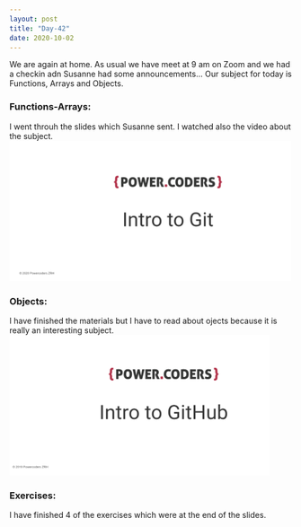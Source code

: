 ```yaml
---
layout: post
title: "Day-42"
date: 2020-10-02
---
```

We are again at home. As usual we have meet at 9 am on Zoom and we had a checkin adn Susanne had some announcements... Our subject for today is Functions, Arrays and Objects.



<h3> Functions-Arrays:</h3>
I  went throuh the slides which Susanne sent. I watched also the video about the subject.

<img src="/Images/Git.png??" alt="day42Slides" height="250">

<h3> Objects: </h3>
I have finished the materials but I have to read about ojects because it is really an interesting subject.


<img src="/Images/GitHub.png" alt="day27GitHub" height="250">

<h3> Exercises: </h3>
I have finished 4 of the exercises which were at the end of the slides.
